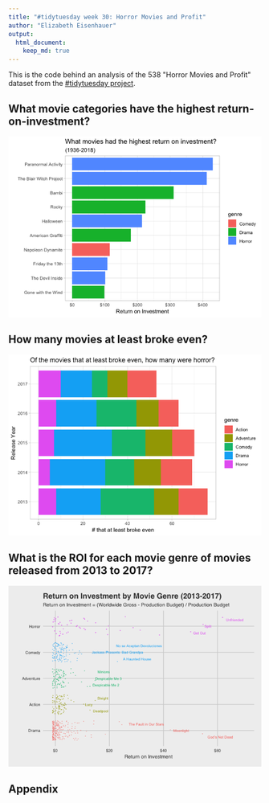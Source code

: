 ```yaml
---
title: "#tidytuesday week 30: Horror Movies and Profit"
author: "Elizabeth Eisenhauer"
output: 
  html_document:
    keep_md: true
---
```


This is the code behind an analysis of the 538 "Horror Movies and Profit" dataset from the [#tidytuesday project](https://github.com/rfordatascience/tidytuesday/tree/master/data/2018-10-23).





## What movie categories have the highest return-on-investment?

![](tidytuesday_week30_files/figure-html/unnamed-chunk-2-1.png)<!-- -->

## How many movies at least broke even?

![](tidytuesday_week30_files/figure-html/unnamed-chunk-3-1.png)<!-- -->




## What is the ROI for each movie genre of movies released from 2013 to 2017?

![](tidytuesday_week30_files/figure-html/unnamed-chunk-4-1.png)<!-- -->

## Appendix








